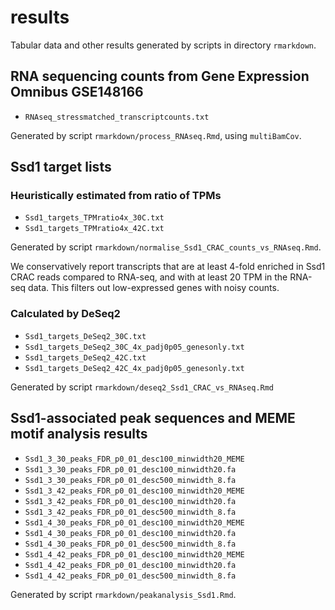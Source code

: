 # results

Tabular data and other results generated by scripts in directory `rmarkdown`. 


## RNA sequencing counts from Gene Expression Omnibus GSE148166

* `RNAseq_stressmatched_transcriptcounts.txt`

Generated by script `rmarkdown/process_RNAseq.Rmd`, using `multiBamCov`. 


## Ssd1 target lists

### Heuristically estimated from ratio of TPMs

* `Ssd1_targets_TPMratio4x_30C.txt`
* `Ssd1_targets_TPMratio4x_42C.txt`

Generated by script `rmarkdown/normalise_Ssd1_CRAC_counts_vs_RNAseq.Rmd`.

We conservatively report transcripts that are at least 4-fold enriched in Ssd1 CRAC reads compared to RNA-seq, and with at least 20 TPM in the RNA-seq data. 
This filters out low-expressed genes with noisy counts.

### Calculated by DeSeq2

* `Ssd1_targets_DeSeq2_30C.txt`
* `Ssd1_targets_DeSeq2_30C_4x_padj0p05_genesonly.txt`
* `Ssd1_targets_DeSeq2_42C.txt`
* `Ssd1_targets_DeSeq2_42C_4x_padj0p05_genesonly.txt`

Generated by script `rmarkdown/deseq2_Ssd1_CRAC_vs_RNAseq.Rmd`


## Ssd1-associated peak sequences and MEME motif analysis results

* `Ssd1_3_30_peaks_FDR_p0_01_desc100_minwidth20_MEME`
* `Ssd1_3_30_peaks_FDR_p0_01_desc100_minwidth20.fa`
* `Ssd1_3_30_peaks_FDR_p0_01_desc500_minwidth_8.fa`
* `Ssd1_3_42_peaks_FDR_p0_01_desc100_minwidth20_MEME`
* `Ssd1_3_42_peaks_FDR_p0_01_desc100_minwidth20.fa`
* `Ssd1_3_42_peaks_FDR_p0_01_desc500_minwidth_8.fa`
* `Ssd1_4_30_peaks_FDR_p0_01_desc100_minwidth20_MEME`
* `Ssd1_4_30_peaks_FDR_p0_01_desc100_minwidth20.fa`
* `Ssd1_4_30_peaks_FDR_p0_01_desc500_minwidth_8.fa`
* `Ssd1_4_42_peaks_FDR_p0_01_desc100_minwidth20_MEME`
* `Ssd1_4_42_peaks_FDR_p0_01_desc100_minwidth20.fa`
* `Ssd1_4_42_peaks_FDR_p0_01_desc500_minwidth_8.fa`

Generated by script `rmarkdown/peakanalysis_Ssd1.Rmd`.
